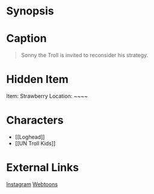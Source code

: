 # Synopsis


# Caption
> Sonny the Troll is invited to reconsider his strategy.

# Hidden Item
Item: Strawberry
Location: ~~~~

# Characters
* [[Loghead]]
* [[UN Troll Kids]]

# External Links
[Instagram](https://www.instagram.com/p/CHYuwvmDRg4/)
[Webtoons](https://www.webtoons.com/en/challenge/twistwood-tales/61-counting-the-sheep/viewer?title_no=344740&episode_no=66)